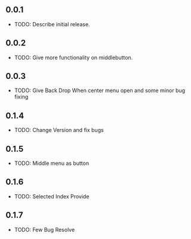 ## 0.0.1

* TODO: Describe initial release.

## 0.0.2

* TODO: Give more functionality on middlebutton.


## 0.0.3

* TODO: Give Back Drop When center menu open and some minor bug fixing

## 0.1.4

* TODO: Change Version and fix bugs

## 0.1.5

* TODO: Middle menu as button

## 0.1.6

* TODO: Selected Index Provide

## 0.1.7

* TODO: Few Bug Resolve